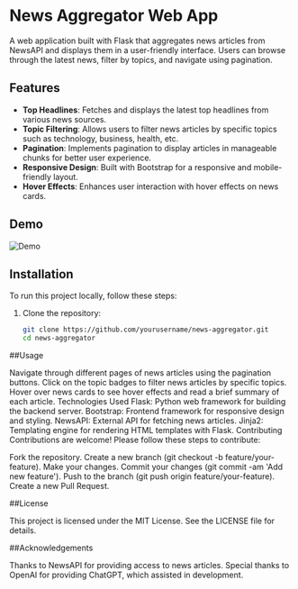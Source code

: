 # News Aggregator Web App

A web application built with Flask that aggregates news articles from NewsAPI and displays them in a user-friendly interface. Users can browse through the latest news, filter by topics, and navigate using pagination.

## Features

- **Top Headlines**: Fetches and displays the latest top headlines from various news sources.
- **Topic Filtering**: Allows users to filter news articles by specific topics such as technology, business, health, etc.
- **Pagination**: Implements pagination to display articles in manageable chunks for better user experience.
- **Responsive Design**: Built with Bootstrap for a responsive and mobile-friendly layout.
- **Hover Effects**: Enhances user interaction with hover effects on news cards.

## Demo

![Demo](demo.gif)

## Installation

To run this project locally, follow these steps:

1. Clone the repository:

   ```bash
   git clone https://github.com/yourusername/news-aggregator.git
   cd news-aggregator

##Usage

Navigate through different pages of news articles using the pagination buttons.
Click on the topic badges to filter news articles by specific topics.
Hover over news cards to see hover effects and read a brief summary of each article.
Technologies Used
Flask: Python web framework for building the backend server.
Bootstrap: Frontend framework for responsive design and styling.
NewsAPI: External API for fetching news articles.
Jinja2: Templating engine for rendering HTML templates with Flask.
Contributing
Contributions are welcome! Please follow these steps to contribute:

Fork the repository.
Create a new branch (git checkout -b feature/your-feature).
Make your changes.
Commit your changes (git commit -am 'Add new feature').
Push to the branch (git push origin feature/your-feature).
Create a new Pull Request.

##License

This project is licensed under the MIT License. See the LICENSE file for details.

##Acknowledgements

Thanks to NewsAPI for providing access to news articles.
Special thanks to OpenAI for providing ChatGPT, which assisted in development.
